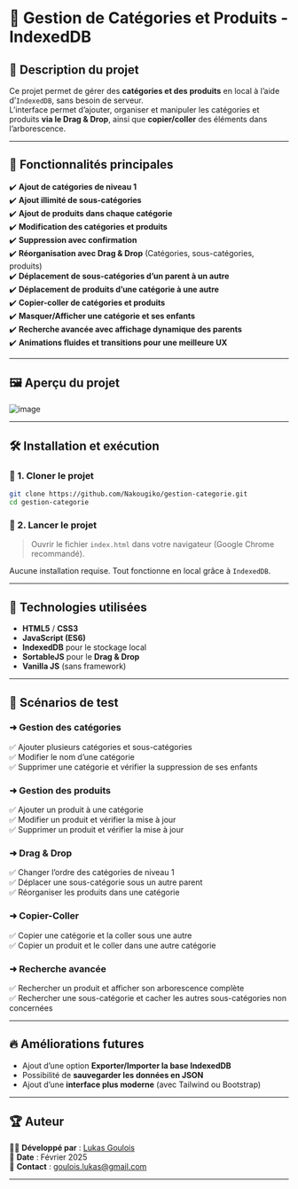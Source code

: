 # 📂 Gestion de Catégories et Produits - IndexedDB

## 🚀 Description du projet
Ce projet permet de gérer des **catégories et des produits** en local à l’aide d’`IndexedDB`, sans besoin de serveur.  
L’interface permet d’ajouter, organiser et manipuler les catégories et produits **via le Drag & Drop**, ainsi que **copier/coller** des éléments dans l’arborescence.

---

## 📌 Fonctionnalités principales

✔️ **Ajout de catégories de niveau 1**  
✔️ **Ajout illimité de sous-catégories**  
✔️ **Ajout de produits dans chaque catégorie**  
✔️ **Modification des catégories et produits**  
✔️ **Suppression avec confirmation**  
✔️ **Réorganisation avec Drag & Drop** (Catégories, sous-catégories, produits)  
✔️ **Déplacement de sous-catégories d’un parent à un autre**  
✔️ **Déplacement de produits d’une catégorie à une autre**  
✔️ **Copier-coller de catégories et produits**  
✔️ **Masquer/Afficher une catégorie et ses enfants**  
✔️ **Recherche avancée avec affichage dynamique des parents**  
✔️ **Animations fluides et transitions pour une meilleure UX**  

---

## 🖼️ Aperçu du projet
![image](https://github.com/user-attachments/assets/d67f1ffe-e6d5-4946-afe2-0be06ae3179a)

---

## 🛠️ Installation et exécution

### 🔹 1. Cloner le projet
```bash
git clone https://github.com/Nakougiko/gestion-categorie.git
cd gestion-categorie
```

### 🔹 2. Lancer le projet
> Ouvrir le fichier `index.html` dans votre navigateur (Google Chrome recommandé).

Aucune installation requise. Tout fonctionne en local grâce à `IndexedDB`.

---

## 🔧 Technologies utilisées
- **HTML5** / **CSS3**
- **JavaScript (ES6)**
- **IndexedDB** pour le stockage local
- **SortableJS** pour le **Drag & Drop**
- **Vanilla JS** (sans framework)

---

## 🧪 Scénarios de test

### ➜ **Gestion des catégories**
✅ Ajouter plusieurs catégories et sous-catégories  
✅ Modifier le nom d’une catégorie  
✅ Supprimer une catégorie et vérifier la suppression de ses enfants  

### ➜ **Gestion des produits**
✅ Ajouter un produit à une catégorie  
✅ Modifier un produit et vérifier la mise à jour  
✅ Supprimer un produit et vérifier la mise à jour  

### ➜ **Drag & Drop**
✅ Changer l’ordre des catégories de niveau 1  
✅ Déplacer une sous-catégorie sous un autre parent  
✅ Réorganiser les produits dans une catégorie  

### ➜ **Copier-Coller**
✅ Copier une catégorie et la coller sous une autre  
✅ Copier un produit et le coller dans une autre catégorie  

### ➜ **Recherche avancée**
✅ Rechercher un produit et afficher son arborescence complète  
✅ Rechercher une sous-catégorie et cacher les autres sous-catégories non concernées  

---

## 🔥 Améliorations futures
- Ajout d’une option **Exporter/Importer la base IndexedDB**
- Possibilité de **sauvegarder les données en JSON**
- Ajout d’une **interface plus moderne** (avec Tailwind ou Bootstrap)

---

## 🏆 Auteur
👨‍💻 **Développé par** : [Lukas Goulois](https://github.com/Nakougiko)  
📆 **Date** : Février 2025  
📩 **Contact** : goulois.lukas@gmail.com  

---
